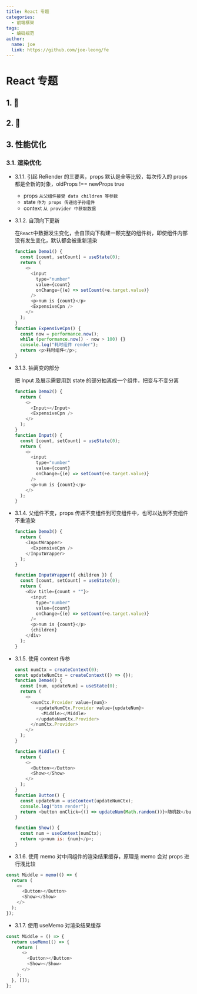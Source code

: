 ```yaml
---
title: React 专题
categories:
  - 前端框架
tags:
  - 编码规范
author:
  name: joe
  link: https://github.com/joe-leong/fe
---
```


# React 专题

## 1. 🚧

## 2. 🚧

## 3. 性能优化

### 3.1. 渲染优化

- 3.1.1. 引起 ReRender 的三要素，props 默认是全等比较，每次传入的 props 都是全新的对象，oldProps !== newProps true

  - props
    `从父组件接受 data children 等参数`
  - state
    `作为 props 传递给子孙组件`
  - context
    `从 provider 中获取数据`

- 3.1.2. 自顶向下更新

  在`React`中数据发生变化，会自顶向下构建一颗完整的组件树，即使组件内部没有发生变化，默认都会被重新渲染

  ```js
  function Demo1() {
    const [count, setCount] = useState(0);
    return (
      <>
        <input
          type="number"
          value={count}
          onChange={(e) => setCount(+e.target.value)}
        />
        <p>num is {count}</p>
        <ExpensiveCpn />
      </>
    );
  }
  function ExpensiveCpn() {
    const now = performance.now();
    while (performance.now() - now > 100) {}
    console.log("耗时组件 render");
    return <p>耗时组件</p>;
  }
  ```

- 3.1.3. 抽离变的部分

  把 Input 及展示需要用到 state 的部分抽离成一个组件，把变与不变分离

  ```js
  function Demo2() {
    return (
      <>
        <Input></Input>
        <ExpensiveCpn />
      </>
    );
  }
  function Input() {
    const [count, setCount] = useState(0);
    return (
      <>
        <input
          type="number"
          value={count}
          onChange={(e) => setCount(+e.target.value)}
        />
        <p>num is {count}</p>
      </>
    );
  }
  ```

- 3.1.4. 父组件不变，props 传递不变组件到可变组件中，也可以达到不变组件不重渲染

  ```js
  function Demo3() {
    return (
      <InputWrapper>
        <ExpensiveCpn />
      </InputWrapper>
    );
  }

  function InputWrapper({ children }) {
    const [count, setCount] = useState(0);
    return (
      <div title={count + ""}>
        <input
          type="number"
          value={count}
          onChange={(e) => setCount(+e.target.value)}
        />
        <p>num is {count}</p>
        {children}
      </div>
    );
  }
  ```

- 3.1.5. 使用 context 传参

  ```js
  const numCtx = createContext(0);
  const updateNumCtx = createContext(() => {});
  function Demo4() {
    const [num, updateNum] = useState(0);
    return (
      <>
        <numCtx.Provider value={num}>
          <updateNumCtx.Provider value={updateNum}>
            <Middle></Middle>
          </updateNumCtx.Provider>
        </numCtx.Provider>
      </>
    );
  }

  function Middle() {
    return (
      <>
        <Button></Button>
        <Show></Show>
      </>
    );
  }
  function Button() {
    const updateNum = useContext(updateNumCtx);
    console.log("btn render");
    return <button onClick={() => updateNum(Math.random())}>随机数</button>;
  }

  function Show() {
    const num = useContext(numCtx);
    return <p>num is: {num}</p>;
  }
  ```

- 3.1.6. 使用 memo 对中间组件的渲染结果缓存，原理是 memo 会对 props 进行浅比较

```js
const Middle = memo(() => {
  return (
    <>
      <Button></Button>
      <Show></Show>
    </>
  );
});
```

- 3.1.7. 使用 useMemo 对渲染结果缓存

```js
const Middle = () => {
  return useMemo(() => {
    return (
      <>
        <Button></Button>
        <Show></Show>
      </>
    );
  }, []);
};
```
